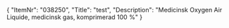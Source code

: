 {
  "ItemNr": "038250",
  "Title": "test",
  "Description": "Medicinsk Oxygen Air Liquide, medicinsk gas, komprimerad 100 %"
}